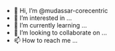- 👋 Hi, I’m @mudassar-corecentric
- 👀 I’m interested in ...
- 🌱 I’m currently learning ...
- 💞️ I’m looking to collaborate on ...
- 📫 How to reach me ...

<!---
mudassar-corecentric/mudassar-corecentric is a ✨ special ✨ repository because its `README.md` (this file) appears on your GitHub profile.
You can click the Preview link to take a look at your changes.
--->
